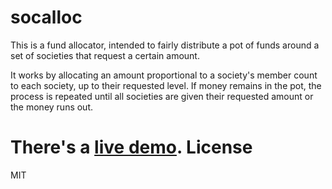 socalloc
========

This is a fund allocator, intended to fairly distribute a pot of funds around a set of societies that request a certain amount.

It works by allocating an amount proportional to a society's member count to each society, up to their requested level. If money remains in the pot, the process is repeated until all societies are given their requested amount or the money runs out.

There's a [live demo](http://www.olane.uk/socalloc/).
License
=======

MIT
